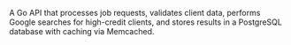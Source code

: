 A Go API that processes job requests, validates client data, performs Google searches for high-credit clients, and stores results in a PostgreSQL database with caching via Memcached.

